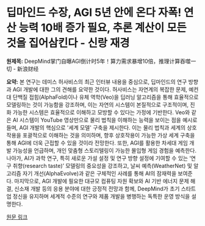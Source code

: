# 딥마인드 수장, AGI 5년 안에 온다 자폭! 연산 능력 10배 증가 필요, 추론 계산이 모든 것을 집어삼킨다 - 신랑 재경

**원제목:** DeepMind掌门自曝AGI倒计时5年！算力需求暴增10倍，推理计算吞噬一切 - 新浪财经

**요약:** 본 연구는 데미스 허사비스의 최근 인터뷰 내용을 중심으로, 딥마인드의 연구 방향과 AGI 개발에 대한 그의 견해를 요약한 것이다. 허사비스는 자연계의 복잡한 문제, 예컨대 단백질 접힘(AlphaFold)이나 유체 역학(Veo)을 딥러닝 알고리즘을 통해 효율적으로 모델링하는 것이 가능함을 강조하며, 이는 자연의 시스템이 본질적으로 구조적이며, 진화 가능한 시스템은 효율적으로 이해하고 모방할 수 있다는 가정에 기반한다.  Veo와 같은 AI 시스템이 YouTube 영상만으로 물리 법칙을 이해하는 능력을 보이는 점을 예시로 들며,  AGI 개발의 핵심으로 '세계 모델' 구축을 제시한다. 이는 물리 법칙과 세계의 상호작용을 포괄적으로 이해하는 것을 의미하며,  향후 상호작용이 가능한 가상 세계 구축을 통해 AGI에 더욱 근접할 수 있을 것이라 전망한다. 또한, AGI를 활용한 차세대 게임 개발 가능성을 언급하며,  개인 맞춤형 스토리텔링이 가능한 몰입형 게임 경험을 예측한다.  나아가, AI가 과학 연구, 특히 새로운 가설 설정 및 연구 방향 설정에 기여할 수 있는 ‘연구 취향(research taste)’ 모델링의 중요성을 강조하고,  날씨 예측(WeatherNet) 및 알고리즘 자기 개선(AlphaEvolve)과 같은 구체적인 사례를 통해 AI의 잠재력을 보여준다.  마지막으로, AGI 개발에 필요한 대규모 컴퓨팅 자원 확보와  AI 기반 에너지 문제 해결, 신소재 개발 등의 응용 분야에 대한 긍정적 전망과 함께,  DeepMind가  초기 스타트업 정신을 유지하며  세계적 수준의 연구와 제품 개발을 병행하는 독특한 운영 방식을 설명한다.

[원문 링크](https://cj.sina.cn/articles/view/5703921756/153faf05c019026vxk?froms=ggmp)
